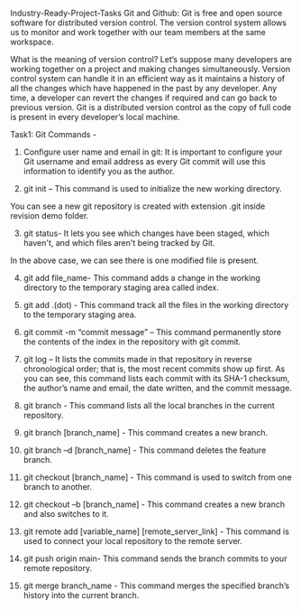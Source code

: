 Industry-Ready-Project-Tasks
Git and Github: 
Git is free and open source software for distributed version control. The version control system allows us to monitor and work together with our team members at the same workspace.

What is the meaning of version control?
Let’s suppose many developers are working together on a project and making changes simultaneously. Version control system can handle it in an efficient way as it maintains a history of all the changes which have happened in the past by any developer. Any time, a developer can revert the changes if required and can go back to previous version. Git is a distributed version control as the copy of full code is present in every developer’s local machine.

Task1: Git Commands -

1)	Configure user name and email in git:  It is important to configure your Git username and email address as every Git commit will use this information to identify you as the author.


2)	git init – This command is used to initialize the new working directory. 
 
You can see a new git repository is created with extension .git inside revision demo folder.

3)	git status- It lets you see which changes have been staged, which haven't, and which files aren't being tracked by Git.
 
In the above case, we can see there is one modified file is present.

4)	git add file_name- This command adds a change in the working directory to the temporary staging area called index.
 

5)	git add .(dot) - This command track all the files in the working directory to the temporary staging area.
 

6)	git commit -m “commit message” – This command permanently store the contents of the index in the repository with git commit.
 

7)	git log – It lists the commits made in that repository in reverse chronological order; that is, the most recent commits show up first. As you can see, this command lists each commit with its SHA-1 checksum, the author’s name and email, the date written, and the commit message.  

8)	git branch - This command lists all the local branches in the current repository.

 

9)	git branch [branch_name] - This command creates a new branch.

 

10)	git branch –d [branch_name] - This command deletes the feature branch.

 

11)	 git checkout [branch_name] - This command is used to switch from one branch to another.

 

12)	git checkout –b [branch_name] - This command creates a new branch and also switches to it.

 

13)	 git remote add [variable_name] [remote_server_link] - This command is used to connect your local repository to the remote server.

 

14)	git push origin main- This command sends the branch commits to your remote repository.

 

15)	 git merge branch_name - This command merges the specified branch’s history into the current branch.

 
